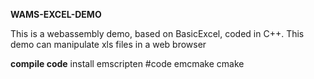 
**WAMS-EXCEL-DEMO**

This is a webassembly demo, based on BasicExcel, coded in C++. This demo can manipulate xls files in a web browser

**compile code**
install emscripten
#code
    emcmake cmake